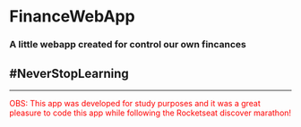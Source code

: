 # FinanceWebApp
### A little webapp created for control our own fincances

## \#NeverStopLearning

***
<font color="red">OBS: This app was developed for study purposes and it was a great pleasure to code this app while following the Rocketseat discover marathon! </font>




